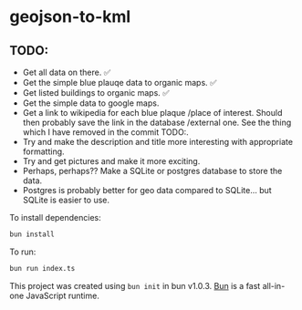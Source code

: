 # geojson-to-kml

## TODO:

- Get all data on there. ✅
- Get the simple blue plauqe data to organic maps. ✅
- Get listed buildings to organic maps. ✅
- Get the simple data to google maps.
- Get a link to wikipedia for each blue plaque /place of interest. Should then probably save the link in the database /external one. See the thing which I have removed in the commit TODO:.
- Try and make the description and title more interesting with appropriate formatting.
- Try and get pictures and make it more exciting.
- Perhaps, perhaps?? Make a SQLite or postgres database to store the data.
- Postgres is probably better for geo data compared to SQLite... but SQLite is easier to use.

To install dependencies:

```bash
bun install
```

To run:

```bash
bun run index.ts
```

This project was created using `bun init` in bun v1.0.3. [Bun](https://bun.sh) is a fast all-in-one JavaScript runtime.
